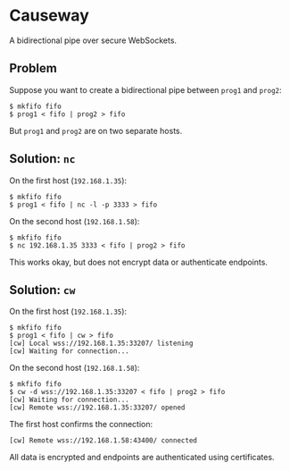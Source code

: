 # Causeway

A bidirectional pipe over secure WebSockets.

## Problem

Suppose you want to create a bidirectional pipe between `prog1` and `prog2`:

    $ mkfifo fifo
    $ prog1 < fifo | prog2 > fifo
 
But `prog1` and `prog2` are on two separate hosts. 

## Solution: `nc`

On the first host (`192.168.1.35`):

    $ mkfifo fifo
    $ prog1 < fifo | nc -l -p 3333 > fifo

On the second host (`192.168.1.58`):

    $ mkfifo fifo
    $ nc 192.168.1.35 3333 < fifo | prog2 > fifo

This works okay, but does not encrypt data or authenticate endpoints.

## Solution: `cw`

On the first host (`192.168.1.35`):

    $ mkfifo fifo
    $ prog1 < fifo | cw > fifo
    [cw] Local wss://192.168.1.35:33207/ listening
    [cw] Waiting for connection...

On the second host (`192.168.1.58`):

    $ mkfifo fifo
    $ cw -d wss://192.168.1.35:33207 < fifo | prog2 > fifo
    [cw] Waiting for connection...
    [cw] Remote wss://192.168.1.35:33207/ opened

The first host confirms the connection:

    [cw] Remote wss://192.168.1.58:43400/ connected

All data is encrypted and endpoints are authenticated using certificates.
